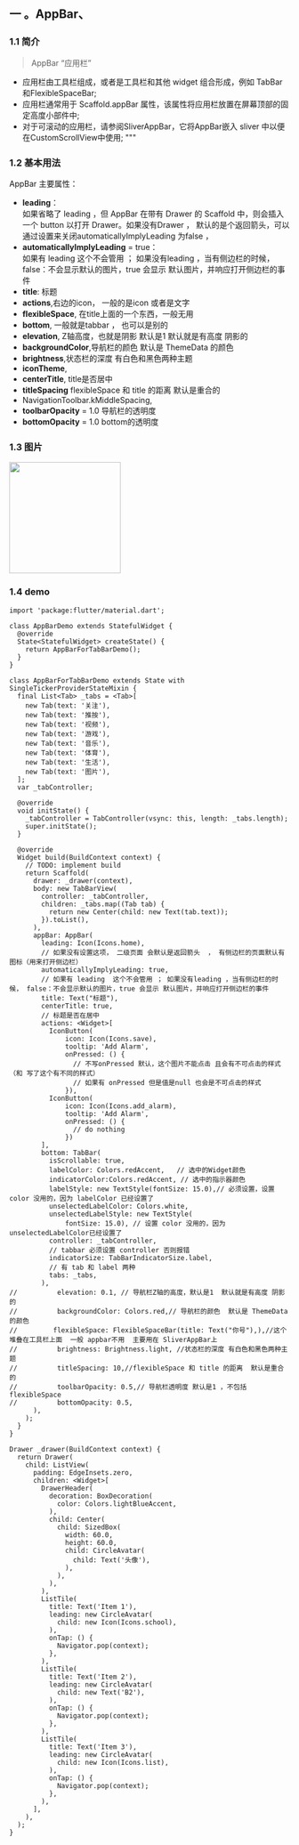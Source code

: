 ## 一 。AppBar、
### 1.1 **简介**
> AppBar “应用栏”
- 应用栏由工具栏组成，或者是工具栏和其他 widget 组合形成，例如 TabBar和FlexibleSpaceBar;
- 应用栏通常用于 Scaffold.appBar 属性，该属性将应用栏放置在屏幕顶部的固定高度小部件中;
- 对于可滚动的应用栏，请参阅SliverAppBar，它将AppBar嵌入 sliver 中以便在CustomScrollView中使用;
"""

### 1.2 **基本用法**
AppBar 主要属性：

- **leading**：<br>如果省略了 leading ，但 AppBar 在带有 Drawer 的 Scaffold 中，则会插入一个 button 以打开 Drawer。如果没有Drawer ， 默认的是个返回箭头，可以通过设置来关闭automaticallyImplyLeading 为false ， 
- **automaticallyImplyLeading** = true：<br> 如果有 leading  这个不会管用 ； 如果没有leading ，当有侧边栏的时候， false：不会显示默认的图片，true 会显示 默认图片，并响应打开侧边栏的事件
- **title**: 标题
- **actions**,右边的icon， 一般的是icon 或者是文字
- **flexibleSpace**, 在title上面的一个东西，一般无用
- **bottom**, 一般就是tabbar ， 也可以是别的
- **elevation**, Z轴高度，也就是阴影 默认是1  默认就是有高度 阴影的
- **backgroundColor**,导航栏的颜色  默认是 ThemeData 的颜色
- **brightness**,状态栏的深度 有白色和黑色两种主题
- **iconTheme**,
- **centerTitle**, title是否居中
- **titleSpacing**  flexibleSpace 和 title 的距离  默认是重合的
- NavigationToolbar.kMiddleSpacing,
- **toolbarOpacity** = 1.0 导航栏的透明度
- **bottomOpacity** = 1.0  bottom的透明度
### 1.3 **图片**

<img src="https://user-gold-cdn.xitu.io/2019/4/26/16a58f37ec176910?w=1080&h=2034&f=png&s=403348" width="200" hegiht="200" align=center />

### 1.4 **demo**

```
import 'package:flutter/material.dart';

class AppBarDemo extends StatefulWidget {
  @override
  State<StatefulWidget> createState() {
    return AppBarForTabBarDemo();
  }
}

class AppBarForTabBarDemo extends State with SingleTickerProviderStateMixin {
  final List<Tab> _tabs = <Tab>[
    new Tab(text: '关注'),
    new Tab(text: '推按'),
    new Tab(text: '视频'),
    new Tab(text: '游戏'),
    new Tab(text: '音乐'),
    new Tab(text: '体育'),
    new Tab(text: '生活'),
    new Tab(text: '图片'),
  ];
  var _tabController;

  @override
  void initState() {
    _tabController = TabController(vsync: this, length: _tabs.length);
    super.initState();
  }

  @override
  Widget build(BuildContext context) {
    // TODO: implement build
    return Scaffold(
      drawer: _drawer(context),
      body: new TabBarView(
        controller: _tabController,
        children: _tabs.map((Tab tab) {
          return new Center(child: new Text(tab.text));
        }).toList(),
      ),
      appBar: AppBar(
        leading: Icon(Icons.home),
        // 如果没有设置这项， 二级页面 会默认是返回箭头  ， 有侧边栏的页面默认有图标（用来打开侧边栏）
        automaticallyImplyLeading: true,
        // 如果有 leading  这个不会管用 ； 如果没有leading ，当有侧边栏的时候， false：不会显示默认的图片，true 会显示 默认图片，并响应打开侧边栏的事件
        title: Text("标题"),
        centerTitle: true,
        // 标题是否在居中
        actions: <Widget>[
          IconButton(
              icon: Icon(Icons.save),
              tooltip: 'Add Alarm',
              onPressed: () {
                // 不写onPressed 默认，这个图片不能点击 且会有不可点击的样式（和 写了这个有不同的样式）
                // 如果有 onPressed 但是值是null 也会是不可点击的样式
              }),
          IconButton(
              icon: Icon(Icons.add_alarm),
              tooltip: 'Add Alarm',
              onPressed: () {
                // do nothing
              })
        ],
        bottom: TabBar(
          isScrollable: true,
          labelColor: Colors.redAccent,   // 选中的Widget颜色
          indicatorColor:Colors.redAccent, // 选中的指示器颜色
          labelStyle: new TextStyle(fontSize: 15.0),// 必须设置，设置 color 没用的，因为 labelColor 已经设置了
          unselectedLabelColor: Colors.white,
          unselectedLabelStyle: new TextStyle(
              fontSize: 15.0), // 设置 color 没用的，因为unselectedLabelColor已经设置了
          controller: _tabController,
          // tabbar 必须设置 controller 否则报错
          indicatorSize: TabBarIndicatorSize.label,
          // 有 tab 和 label 两种
          tabs: _tabs,
        ),
//          elevation: 0.1, // 导航栏Z轴的高度，默认是1  默认就是有高度 阴影的
//          backgroundColor: Colors.red,// 导航栏的颜色  默认是 ThemeData 的颜色
//         flexibleSpace: FlexibleSpaceBar(title: Text("你号"),),//这个堆叠在工具栏上面  一般 appbar不用  主要用在 SliverAppBar上
//          brightness: Brightness.light, //状态栏的深度 有白色和黑色两种主题
//          titleSpacing: 10,//flexibleSpace 和 title 的距离  默认是重合的
//          toolbarOpacity: 0.5,// 导航栏透明度 默认是1 ，不包括flexibleSpace
//          bottomOpacity: 0.5,
      ),
    );
  }
}

Drawer _drawer(BuildContext context) {
  return Drawer(
    child: ListView(
      padding: EdgeInsets.zero,
      children: <Widget>[
        DrawerHeader(
          decoration: BoxDecoration(
            color: Colors.lightBlueAccent,
          ),
          child: Center(
            child: SizedBox(
              width: 60.0,
              height: 60.0,
              child: CircleAvatar(
                child: Text('头像'),
              ),
            ),
          ),
        ),
        ListTile(
          title: Text('Item 1'),
          leading: new CircleAvatar(
            child: new Icon(Icons.school),
          ),
          onTap: () {
            Navigator.pop(context);
          },
        ),
        ListTile(
          title: Text('Item 2'),
          leading: new CircleAvatar(
            child: new Text('B2'),
          ),
          onTap: () {
            Navigator.pop(context);
          },
        ),
        ListTile(
          title: Text('Item 3'),
          leading: new CircleAvatar(
            child: new Icon(Icons.list),
          ),
          onTap: () {
            Navigator.pop(context);
          },
        ),
      ],
    ),
  );
}

```